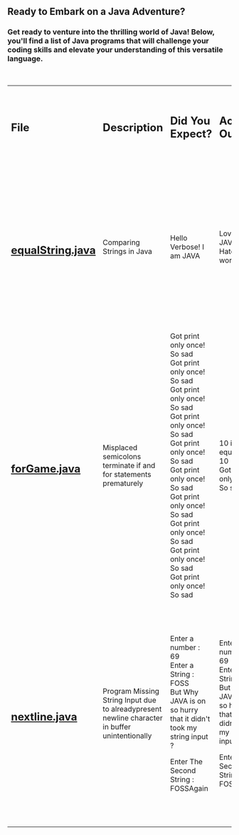 <!-- Table Of Content for Java Folder -->

## Ready to Embark on a Java Adventure?
### Get ready to venture into the thrilling world of Java! Below, you'll find a list of Java programs that will challenge your coding skills and elevate your understanding of this versatile language.
<br/>

<table>
   <tbody>
      <tr>
         <td>
            <h2>File</h2>
         </td>
         <td>
            <h2>Description</h2>
         </td>
         <td>
            <h2>Did You Expect?</h2>
         </td>
         <td>
            <h2>Actual Output</h2>
         </td>
         <td>
            <h2>Explanation</h2>
         </td>
         <td>
            <h2>Same code in other language</h2>
         </td>
      </tr>
      <tr>
         <td>
            <h2><a href="https://github.com/rootCircle/WhyTheHeck/blob/main/Java/equalString.java">equalString.java</a></h2>
         </td>
         <td>Comparing Strings in Java</td>
         <td>Hello Verbose! I am JAVA</td>
         <td>Love JAVA! Hate world</td>
         <td>
            <p><strong>String is an object in Java.</strong></p>
            <p>The '==' operator compares memory references for objects, including strings. To compare the content of strings, use the '.equals()' method, whereas for other data types, '==' compares their values.</p>
         </td>
         <td>&nbsp;</td>
      </tr>
      <tr>
         <td>
            <h2><a href="https://github.com/rootCircle/WhyTheHeck/blob/main/Java/forGame.java">forGame.java</a></h2>
         </td>
         <td>Misplaced semicolons terminate if and for statements prematurely</td>
         <td>Got print only once! So sad<br>Got print only once! So sad<br>Got print only once! So sad<br>Got print only once! So sad<br>Got print only once! So sad<br>Got print only once! So sad<br>Got print only once! So sad<br>Got print only once! So sad<br>Got print only once! So sad<br>Got print only once! So sad</td>
         <td>10 is not equal to 10<br>Got print only once! So sad</td>
         <td>The semicolons (;) immediately following the if statement and the for loop act as terminators for those statements, causing them to execute without any associated block. Consequently, the code inside the curly braces is treated as a separate, unrelated block of code, which is why it executes unconditionally.</td>
         <td>&nbsp;</td>
      </tr>
      <tr>
         <td>
            <h2><a href="https://github.com/rootCircle/WhyTheHeck/blob/main/Java/nextline.java">nextline.java</a></h2>
         </td>
         <td>Program Missing String Input due to alreadypresent newline character in buffer unintentionally</td>
         <td>
            <p>Enter a number :<br>69<br>Enter a String :<br>FOSS<br>But Why JAVA is on so hurry that it didn't took my string input ?</p>
            <p>Enter The Second String :<br>FOSSAgain</p>
         </td>
         <td>
            <p>Enter a number :<br>69<br>Enter a String :<br>But Why JAVA is on so hurry that it didn't took my string input ?</p>
            <p>Enter The Second String :<br>FOSS</p>
         </td>
         <td>When you use sc.nextInt() to read an integer input, it consumes the integer value but leaves the newline character (Enter key press) in the input buffer. When you then call sc.nextLine(), it reads the remaining newline character from the previous input, which appears as if it's not allowing you to enter a new string.Obviously this problem will not affect other data type inputs except string and char</td>
         <td>&nbsp;</td>
      </tr>
   </tbody>
</table>
